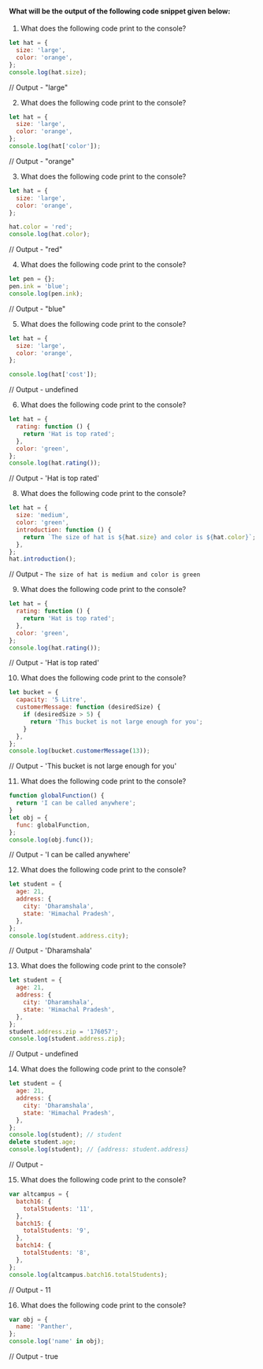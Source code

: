 #### What will be the output of the following code snippet given below:

1. What does the following code print to the console?

```js
let hat = {
  size: 'large',
  color: 'orange',
};
console.log(hat.size);
```

// Output - "large"

2. What does the following code print to the console?

```js
let hat = {
  size: 'large',
  color: 'orange',
};
console.log(hat['color']);
```

// Output - "orange"

3. What does the following code print to the console?

```js
let hat = {
  size: 'large',
  color: 'orange',
};

hat.color = 'red';
console.log(hat.color);
```
// Output - "red"

4. What does the following code print to the console?

```js
let pen = {};
pen.ink = 'blue';
console.log(pen.ink);
```
// Output - "blue"

5. What does the following code print to the console?

```js
let hat = {
  size: 'large',
  color: 'orange',
};

console.log(hat['cost']);
```

// Output - undefined

6. What does the following code print to the console?

```js
let hat = {
  rating: function () {
    return 'Hat is top rated';
  },
  color: 'green',
};
console.log(hat.rating());
```
// Output -  'Hat is top rated'

8. What does the following code print to the console?

```js
let hat = {
  size: 'medium',
  color: 'green',
  introduction: function () {
    return `The size of hat is ${hat.size} and color is ${hat.color}`;
  },
};
hat.introduction();
```
// Output - `The size of hat is medium and color is green`

9. What does the following code print to the console?

```js
let hat = {
  rating: function () {
    return 'Hat is top rated';
  },
  color: 'green',
};
console.log(hat.rating());
```
// Output - 'Hat is top rated'

10. What does the following code print to the console?

```js
let bucket = {
  capacity: '5 Litre',
  customerMessage: function (desiredSize) {
    if (desiredSize > 5) {
      return 'This bucket is not large enough for you';
    }
  },
};
console.log(bucket.customerMessage(13));
```
// Output - 'This bucket is not large enough for you'

11. What does the following code print to the console?

```js
function globalFunction() {
  return 'I can be called anywhere';
}
let obj = {
  func: globalFunction,
};
console.log(obj.func());
```
// Output -  'I can be called anywhere'

12. What does the following code print to the console?

```js
let student = {
  age: 21,
  address: {
    city: 'Dharamshala',
    state: 'Himachal Pradesh',
  },
};
console.log(student.address.city);
```

// Output -  'Dharamshala'

13. What does the following code print to the console?

```js
let student = {
  age: 21,
  address: {
    city: 'Dharamshala',
    state: 'Himachal Pradesh',
  },
};
student.address.zip = '176057';
console.log(student.address.zip);
```
// Output - undefined

14. What does the following code print to the console?

```js
let student = {
  age: 21,
  address: {
    city: 'Dharamshala',
    state: 'Himachal Pradesh',
  },
};
console.log(student); // student
delete student.age; 
console.log(student); // {address: student.address}
```
// Output - 

15. What does the following code print to the console?

```js
var altcampus = {
  batch16: {
    totalStudents: '11',
  },
  batch15: {
    totalStudents: '9',
  },
  batch14: {
    totalStudents: '8',
  },
};
console.log(altcampus.batch16.totalStudents);
```
// Output - 11

16. What does the following code print to the console?

```js
var obj = {
  name: 'Panther',
};
console.log('name' in obj);
```
// Output -  true